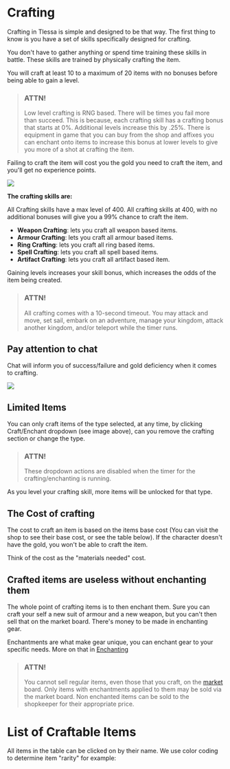 # Crafting

Crafting in Tlessa is simple and designed to be that way. The first thing to know is you have a set of skills specifically designed for crafting.

You don't have to gather anything or spend time training these skills in battle. These skills are trained by physically crafting the item.

You will craft at least 10 to a maximum of 20 items with no bonuses before being able to gain a level.

> ### ATTN!
> 
>  Low level crafting is RNG based. There will be times you fail more than succeed. This is because, each crafting skill
> has a crafting bonus that starts at 0%. Additional levels increase this by .25%. There is equipment in game that you can buy from the
> shop and affixes you can enchant onto items to increase this bonus at lower levels to give you more of a shot at crafting the item.

Failing to craft the item will cost you the gold you need to craft the item, and you'll get no experience points.

<div class="mb-4">
    <a href="/storage/info/crafting/images/crafting.png" class="glightbox">
        <img src="/storage/info/crafting/images/crafting.png" class="img-fluid" />
    </a>
</div>

**The crafting skills are:**

All Crafting skills have a max level of 400. All crafting skills at 400, with no additional bonuses will give you a 99%
chance to craft the item.

- **Weapon Crafting**: lets you craft all weapon based items. 
- **Armour Crafting**: lets you craft all armour based items.
- **Ring Crafting**: lets you craft all ring based items.
- **Spell Crafting**: lets you craft all spell based items.
- **Artifact Crafting**: lets you craft all artifact based item.

Gaining levels increases your skill bonus, which increases the odds of the item being created.

> ### ATTN!
>
> All crafting comes with a 10-second timeout. You may attack and move, set sail, embark on an adventure, manage your kingdom, attack another kingdom, and/or teleport while the timer runs.

## Pay attention to chat

Chat will inform you of success/failure and gold deficiency when it comes to crafting.

<div class="mb-4">
    <a href="/storage/info/crafting/images/crafting-message.png" class="glightbox">
        <img src="/storage/info/crafting/images/crafting-message.png" class="img-fluid" />
    </a>
</div>

## Limited Items

You can only craft items of the type selected, at any time, by clicking Craft/Enchant dropdown (see image above), can you remove the crafting section or change the type.

> ### ATTN!
> 
> These dropdown actions are disabled when the timer for the crafting/enchanting is running.

As you level your crafting skill, more items will be unlocked for that type.

## The Cost of crafting

The cost to craft an item is based on the items base cost (You can visit the shop to see their base cost, or see the table below). If the character doesn't have the gold, you won't be able to craft the item.

Think of the cost as the "materials needed" cost.

## Crafted items are useless without enchanting them

The whole point of crafting items is to then enchant them. Sure you can craft your self a new suit of armour and a new weapon, but you can't then sell that on the market board. There's money to be made in enchanting gear.

Enchantments are what make gear unique, you can enchant gear to your specific needs. More on that in [Enchanting](/information/enchanting)

> ### ATTN!
>
> You cannot sell regular items, even those that you craft, on the [market]() board. Only items with enchantments applied to them may be sold via the market board. Non enchanted items can be sold to the shopkeeper for their appropriate price.

# List of Craftable Items

All items in the table can be clicked on by their name. We use color coding to determine item "rarity" for example:
